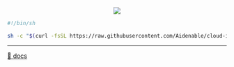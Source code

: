 <div align="center">
    <img src="https://img.shields.io/badge/Ubuntu-E95420?style=for-the-badge&logo=ubuntu&logoColor=white" align="center">
</div>

```sh
#!/bin/sh

sh -c "$(curl -fsSL https://raw.githubusercontent.com/Aidenable/cloud-init/main/setup.sh)"
```

---

[📎 docs](https://timeweb.cloud/docs/cloud-servers/manage-servers/cloud-init)
